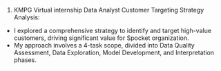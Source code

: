 1. KMPG Virtual internship Data Analyst
Customer Targeting Strategy Analysis:
- I explored a comprehensive strategy to identify and target high-value customers, driving significant value for Spocket organization. 
- My approach involves a 4-task scope, divided into Data Quality Assessment, Data Exploration, Model Development, and Interpretation phases.

